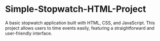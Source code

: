 # Simple-Stopwatch-HTML-Project
 A basic stopwatch application built with HTML, CSS, and JavaScript. This project allows users to time events easily, featuring a straightforward and user-friendly interface.
